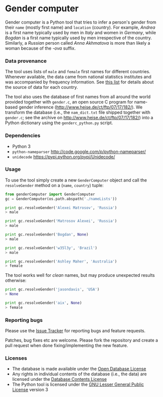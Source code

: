 # Gender computer

Gender computer is a Python tool that tries to infer a person's gender from their `name` (mostly first name) and `location` (country). For example, *Andrea* is a first name typically used by men in *Italy* and women in *Germany*, while *Bogdan* is a first name typically used by men irrespective of the country. Similarly, a *Russian* person called *Anna Akhmatova* is more than likely a woman because of the *-ova* suffix.

### Data provenance

The tool uses lists of `male` and `female` first names for different countries. Whenever available, the data came from national statistics institutes and was accompanied by frequency information. See [this list](https://github.com/tue-mdse/genderComputer/blob/master/nameLists/nameLists.md) for details about the source of data for each country.

The tool also uses the database of first names from all around the world provided together with `gender.c`, an open source C program for name-based gender inference (http://www.heise.de/ct/ftp/07/17/182/). We transform the database (i.e., the `nam_dict.txt` file shipped together with `gender.c`; see the archive on http://www.heise.de/ct/ftp/07/17/182/) into a Python dictionary using the `genderc_python.py` script.


### Dependencies

- Python 3
- `python-nameparser` http://code.google.com/p/python-nameparser/
- `unidecode` https://pypi.python.org/pypi/Unidecode/

### Usage

To use the tool simply create a new `GenderComputer` object and call the `resolveGender` method on a (`name`, `country`) tuple:

```python
from genderComputer import GenderComputer
gc = GenderComputer(os.path.abspath('./nameLists'))

print gc.resolveGender('Alexei Matrosov', 'Russia')
> male

print gc.resolveGender('Matrosov Alexei', 'Russia')
> male

print gc.resolveGender('Bogdan', None)
> male

print gc.resolveGender('w35l3y', 'Brazil')
> male

print gc.resolveGender('Ashley Maher', 'Australia')
> female
```

The tool works well for *clean* names, but may produce unexpected results otherwise:

```python
print gc.resolveGender('jasondavis', 'USA')
> None

print gc.resolveGender('aix', None)
> female
```

### Reporting bugs

Please use the [Issue Tracker](https://github.com/tue-mdse/genderComputer/issues) for reporting bugs and feature requests.

Patches, bug fixes etc are welcome. Please fork the repository and create a pull request when done fixing/implementing the new feature.

### Licenses

- The database is made available under the [Open Database License](http://opendatacommons.org/licenses/odbl/1.0/)
- Any rights in individual contents of the database (i.e., the data) are licensed under the [Database Contents License](http://opendatacommons.org/licenses/dbcl/1.0/)
- The Python tool is licensed under the [GNU Lesser General Public License](http://www.gnu.org/licenses/lgpl.txt) version 3
